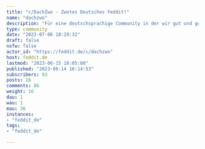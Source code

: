 ```yaml
---
title: "c/DachZwo - Zwotes Deutsches Feddit!" 
name: "dachzwo"
description: "Für eine deutschsprachige Community in der wir gut und gerne leben!"
type: community
date: "2023-07-06 18:29:32"
draft: false
nsfw: false
actor_id: "https://feddit.de/c/dachzwo"
host: feddit.de
lastmod: "2023-06-15 18:05:08"
published: "2023-06-14 16:14:53"
subscribers: 93
posts: 16
comments: 86
weight: 16
dau: 1
wau: 1
mau: 36
instances:
- "feddit_de"
tags: 
- "feddit_de"

---
```

